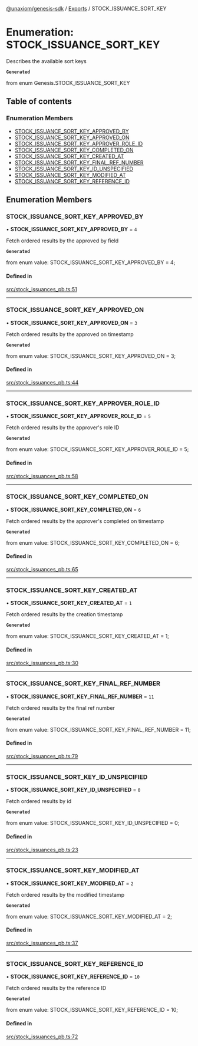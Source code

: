 [@unaxiom/genesis-sdk](../README.md) / [Exports](../modules.md) / STOCK\_ISSUANCE\_SORT\_KEY

# Enumeration: STOCK\_ISSUANCE\_SORT\_KEY

Describes the available sort keys

**`Generated`**

from enum Genesis.STOCK_ISSUANCE_SORT_KEY

## Table of contents

### Enumeration Members

- [STOCK\_ISSUANCE\_SORT\_KEY\_APPROVED\_BY](STOCK_ISSUANCE_SORT_KEY.md#stock_issuance_sort_key_approved_by)
- [STOCK\_ISSUANCE\_SORT\_KEY\_APPROVED\_ON](STOCK_ISSUANCE_SORT_KEY.md#stock_issuance_sort_key_approved_on)
- [STOCK\_ISSUANCE\_SORT\_KEY\_APPROVER\_ROLE\_ID](STOCK_ISSUANCE_SORT_KEY.md#stock_issuance_sort_key_approver_role_id)
- [STOCK\_ISSUANCE\_SORT\_KEY\_COMPLETED\_ON](STOCK_ISSUANCE_SORT_KEY.md#stock_issuance_sort_key_completed_on)
- [STOCK\_ISSUANCE\_SORT\_KEY\_CREATED\_AT](STOCK_ISSUANCE_SORT_KEY.md#stock_issuance_sort_key_created_at)
- [STOCK\_ISSUANCE\_SORT\_KEY\_FINAL\_REF\_NUMBER](STOCK_ISSUANCE_SORT_KEY.md#stock_issuance_sort_key_final_ref_number)
- [STOCK\_ISSUANCE\_SORT\_KEY\_ID\_UNSPECIFIED](STOCK_ISSUANCE_SORT_KEY.md#stock_issuance_sort_key_id_unspecified)
- [STOCK\_ISSUANCE\_SORT\_KEY\_MODIFIED\_AT](STOCK_ISSUANCE_SORT_KEY.md#stock_issuance_sort_key_modified_at)
- [STOCK\_ISSUANCE\_SORT\_KEY\_REFERENCE\_ID](STOCK_ISSUANCE_SORT_KEY.md#stock_issuance_sort_key_reference_id)

## Enumeration Members

### STOCK\_ISSUANCE\_SORT\_KEY\_APPROVED\_BY

• **STOCK\_ISSUANCE\_SORT\_KEY\_APPROVED\_BY** = ``4``

Fetch ordered results by the approved by field

**`Generated`**

from enum value: STOCK_ISSUANCE_SORT_KEY_APPROVED_BY = 4;

#### Defined in

[src/stock_issuances_pb.ts:51](https://github.com/Unaxiom/genesis-ts-sdk/blob/a265138/src/stock_issuances_pb.ts#L51)

___

### STOCK\_ISSUANCE\_SORT\_KEY\_APPROVED\_ON

• **STOCK\_ISSUANCE\_SORT\_KEY\_APPROVED\_ON** = ``3``

Fetch ordered results by the approved on timestamp

**`Generated`**

from enum value: STOCK_ISSUANCE_SORT_KEY_APPROVED_ON = 3;

#### Defined in

[src/stock_issuances_pb.ts:44](https://github.com/Unaxiom/genesis-ts-sdk/blob/a265138/src/stock_issuances_pb.ts#L44)

___

### STOCK\_ISSUANCE\_SORT\_KEY\_APPROVER\_ROLE\_ID

• **STOCK\_ISSUANCE\_SORT\_KEY\_APPROVER\_ROLE\_ID** = ``5``

Fetch ordered results by the approver's role ID

**`Generated`**

from enum value: STOCK_ISSUANCE_SORT_KEY_APPROVER_ROLE_ID = 5;

#### Defined in

[src/stock_issuances_pb.ts:58](https://github.com/Unaxiom/genesis-ts-sdk/blob/a265138/src/stock_issuances_pb.ts#L58)

___

### STOCK\_ISSUANCE\_SORT\_KEY\_COMPLETED\_ON

• **STOCK\_ISSUANCE\_SORT\_KEY\_COMPLETED\_ON** = ``6``

Fetch ordered results by the approver's completed on timestamp

**`Generated`**

from enum value: STOCK_ISSUANCE_SORT_KEY_COMPLETED_ON = 6;

#### Defined in

[src/stock_issuances_pb.ts:65](https://github.com/Unaxiom/genesis-ts-sdk/blob/a265138/src/stock_issuances_pb.ts#L65)

___

### STOCK\_ISSUANCE\_SORT\_KEY\_CREATED\_AT

• **STOCK\_ISSUANCE\_SORT\_KEY\_CREATED\_AT** = ``1``

Fetch ordered results by the creation timestamp

**`Generated`**

from enum value: STOCK_ISSUANCE_SORT_KEY_CREATED_AT = 1;

#### Defined in

[src/stock_issuances_pb.ts:30](https://github.com/Unaxiom/genesis-ts-sdk/blob/a265138/src/stock_issuances_pb.ts#L30)

___

### STOCK\_ISSUANCE\_SORT\_KEY\_FINAL\_REF\_NUMBER

• **STOCK\_ISSUANCE\_SORT\_KEY\_FINAL\_REF\_NUMBER** = ``11``

Fetch ordered results by the final ref number

**`Generated`**

from enum value: STOCK_ISSUANCE_SORT_KEY_FINAL_REF_NUMBER = 11;

#### Defined in

[src/stock_issuances_pb.ts:79](https://github.com/Unaxiom/genesis-ts-sdk/blob/a265138/src/stock_issuances_pb.ts#L79)

___

### STOCK\_ISSUANCE\_SORT\_KEY\_ID\_UNSPECIFIED

• **STOCK\_ISSUANCE\_SORT\_KEY\_ID\_UNSPECIFIED** = ``0``

Fetch ordered results by id

**`Generated`**

from enum value: STOCK_ISSUANCE_SORT_KEY_ID_UNSPECIFIED = 0;

#### Defined in

[src/stock_issuances_pb.ts:23](https://github.com/Unaxiom/genesis-ts-sdk/blob/a265138/src/stock_issuances_pb.ts#L23)

___

### STOCK\_ISSUANCE\_SORT\_KEY\_MODIFIED\_AT

• **STOCK\_ISSUANCE\_SORT\_KEY\_MODIFIED\_AT** = ``2``

Fetch ordered results by the modified timestamp

**`Generated`**

from enum value: STOCK_ISSUANCE_SORT_KEY_MODIFIED_AT = 2;

#### Defined in

[src/stock_issuances_pb.ts:37](https://github.com/Unaxiom/genesis-ts-sdk/blob/a265138/src/stock_issuances_pb.ts#L37)

___

### STOCK\_ISSUANCE\_SORT\_KEY\_REFERENCE\_ID

• **STOCK\_ISSUANCE\_SORT\_KEY\_REFERENCE\_ID** = ``10``

Fetch ordered results by the reference ID

**`Generated`**

from enum value: STOCK_ISSUANCE_SORT_KEY_REFERENCE_ID = 10;

#### Defined in

[src/stock_issuances_pb.ts:72](https://github.com/Unaxiom/genesis-ts-sdk/blob/a265138/src/stock_issuances_pb.ts#L72)
